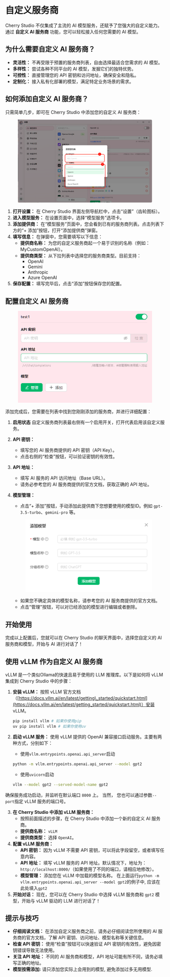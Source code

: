 # 自定义服务商

Cherry Studio 不仅集成了主流的 AI 模型服务，还赋予了您强大的自定义能力。通过 **自定义 AI 服务商** 功能，您可以轻松接入任何您需要的 AI 模型。

## 为什么需要自定义 AI 服务商？

* **灵活性：** 不再受限于预置的服务商列表，自由选择最适合您需求的 AI 模型。
* **多样性：** 尝试各种不同平台的 AI 模型，发掘它们的独特优势。
* **可控性：** 直接管理您的 API 密钥和访问地址，确保安全和隐私。
* **定制化：** 接入私有化部署的模型，满足特定业务场景的需求。

## 如何添加自定义 AI 服务商？

只需简单几步，即可在 Cherry Studio 中添加您的自定义 AI 服务商：

<figure><img src="../../.gitbook/assets/image (2).png" alt=""><figcaption></figcaption></figure>

1. **打开设置：** 在 Cherry Studio 界面左侧导航栏中，点击“设置”（齿轮图标）。
2. **进入模型服务：** 在设置页面中，选择“模型服务”选项卡。
3. **添加提供商：** 在“模型服务”页面中，您会看到已有的服务商列表。点击列表下方的“+ 添加”按钮，打开“添加提供商”弹窗。
4. **填写信息：** 在弹窗中，您需要填写以下信息：
   * **提供商名称：** 为您的自定义服务商起一个易于识别的名称（例如：MyCustomOpenAI）。
   * **提供商类型：** 从下拉列表中选择您的服务商类型。目前支持：
     * OpenAI
     * Gemini
     * Anthropic
     * Azure OpenAI
5. **保存配置：** 填写完毕后，点击“添加”按钮保存您的配置。

## 配置自定义 AI 服务商

<figure><img src="../../.gitbook/assets/image (3).png" alt=""><figcaption></figcaption></figure>

添加完成后，您需要在列表中找到您刚刚添加的服务商，并进行详细配置：

1. **启用状态** 自定义服务商列表最右侧有一个启用开关，打开代表启用该自定义服务。
2. **API 密钥：**
   * 填写您的 AI 服务商提供的 API 密钥（API Key）。
   * 点击右侧的“检查”按钮，可以验证密钥的有效性。
3. **API 地址：**
   * 填写 AI 服务的 API 访问地址（Base URL）。
   * 请务必参考您的 AI 服务商提供的官方文档，获取正确的 API 地址。
4.  **模型管理：**

    * 点击“+ 添加”按钮，手动添加此提供商下您想要使用的模型ID。例如 `gpt-3.5-turbo`、`gemini-pro` 等。

    <figure><img src="../../.gitbook/assets/image (4).png" alt=""><figcaption></figcaption></figure>

    * 如果您不确定具体的模型名称，请参考您的 AI 服务商提供的官方文档。
    * 点击"管理"按钮，可以对已经添加的模型进行编辑或者删除。

## 开始使用

完成以上配置后，您就可以在 Cherry Studio 的聊天界面中，选择您自定义的 AI 服务商和模型，开始与 AI 进行对话了！

## 使用 vLLM 作为自定义 AI 服务商

vLLM 是一个类似Ollama的快速且易于使用的 LLM 推理库。以下是如何将 vLLM 集成到 Cherry Studio 中的步骤：

1.  **安装 vLLM：** 按照 vLLM 官方文档（[https://docs.vllm.ai/en/latest/getting\_started/quickstart.html](https://docs.vllm.ai/en/latest/getting_started/quickstart.html)）安装 vLLM。

    ```sh
    pip install vllm # 如果你使用pip
    uv pip install vllm # 如果你使用uv
    ```
2.  **启动 vLLM 服务：** 使用 vLLM 提供的 OpenAI 兼容接口启动服务。主要有两种方式，分别如下：

    * 使用`vllm.entrypoints.openai.api_server`启动

    ```sh
    python -m vllm.entrypoints.openai.api_server --model gpt2
    ```

    * 使用`uvicorn`启动

    ```sh
    vllm --model gpt2 --served-model-name gpt2
    ```

确保服务成功启动，并监听在默认端口 `8000` 上。 当然， 您也可以通过参数`--port`指定 vLLM 服务的端口号。

3. **在 Cherry Studio 中添加 vLLM 服务商：**
   * 按照前面描述的步骤，在 Cherry Studio 中添加一个新的自定义 AI 服务商。
   * **提供商名称：** `vLLM`
   * **提供商类型：** 选择 `OpenAI`。
4. **配置 vLLM 服务商：**
   * **API 密钥：** 因为 vLLM 不需要 API 密钥，可以将此字段留空，或者填写任意内容。
   * **API 地址：** 填写 vLLM 服务的 API 地址。默认情况下，地址为： `http://localhost:8000/`（如果使用了不同的端口，请相应地修改）。
   * **模型管理：** 添加您在 vLLM 中加载的模型名称。 在上面运行`python -m vllm.entrypoints.openai.api_server --model gpt2`的例子中, 应该在此处填入`gpt2`
5. **开始对话：** 现在，您可以在 Cherry Studio 中选择 vLLM 服务商和 `gpt2` 模型，开始与 vLLM 驱动的 LLM 进行对话了！

## 提示与技巧

* **仔细阅读文档：** 在添加自定义服务商之前，请务必仔细阅读您所使用的 AI 服务商的官方文档，了解 API 密钥、访问地址、模型名称等关键信息。
* **检查 API 密钥：** 使用“检查”按钮可以快速验证 API 密钥的有效性，避免因密钥错误导致无法使用。
* **关注 API 地址：** 不同的 AI 服务商和模型，API 地址可能有所不同，请务必填写正确的地址。
* **模型按需添加:** 请只添加您实际上会用到的模型, 避免添加过多无用模型.
